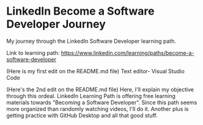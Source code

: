# LinkedIn Become a Software Developer Journey
 My journey through the LinkedIn Software Developer learning path.

Link to learning path: https://www.linkedin.com/learning/paths/become-a-software-developer

(Here is my first edit on the README.md file)
Text editor- Visual Studio Code

(Here's the 2nd edit on the README.md file)
Here, I'll explain my objective through this ordeal. LinkedIn Learning Path is offering free learning materials towards "Becoming a Software Developer". Since this path seems more organized than randomly watching videos, I'll do it. Another plus is getting practice with GitHub Desktop and all that good stuff.
